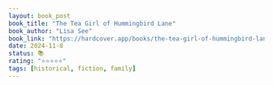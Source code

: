 ```yaml
---
layout: book_post
book_title: "The Tea Girl of Hummingbird Lane"
book_author: "Lisa See"
book_link: "https://hardcover.app/books/the-tea-girl-of-hummingbird-lane"
date: 2024-11-8
status: 📚
rating: "⭐️⭐️⭐️⭐️⭐️"
tags: [historical, fiction, family]
---
```

